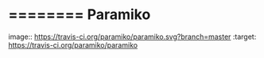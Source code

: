 ========
Paramiko
========

image:: https://travis-ci.org/paramiko/paramiko.svg?branch=master
    :target: https://travis-ci.org/paramiko/paramiko
